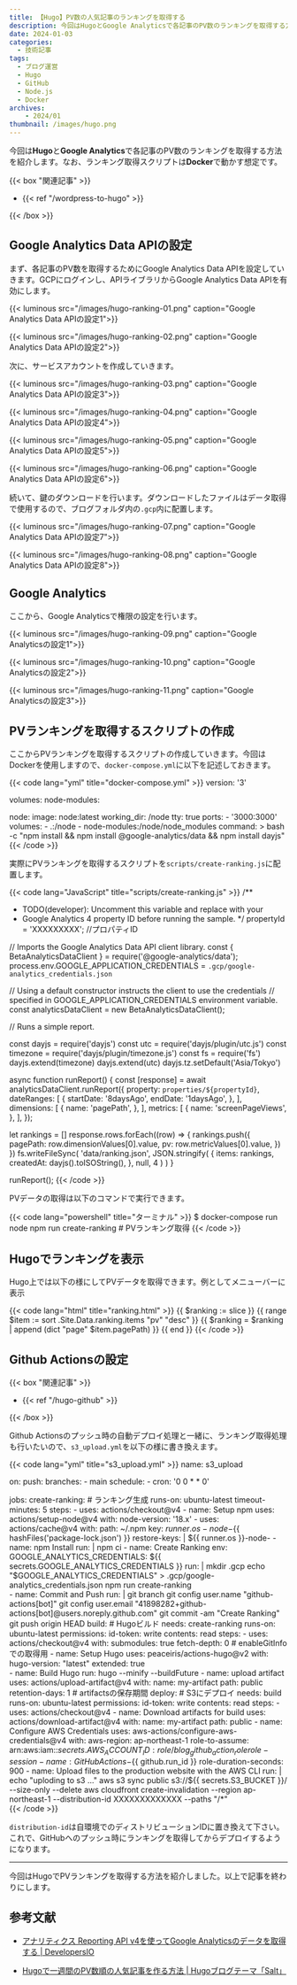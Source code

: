 ```yaml
---
title: 【Hugo】PV数の人気記事のランキングを取得する
description: 今回はHugoとGoogle Analyticsで各記事のPV数のランキングを取得する方法を紹介します。なお、ランキング取得スクリプトはDockerで動かす想定です。
date: 2024-01-03
categories: 
  - 技術記事
tags: 
  - ブログ運営
  - Hugo
  - GitHub
  - Node.js
  - Docker
archives:
    - 2024/01
thumbnail: /images/hugo.png
---
```


今回は**Hugo**と**Google Analytics**で各記事のPV数のランキングを取得する方法を紹介します。なお、ランキング取得スクリプトは**Docker**で動かす想定です。

{{< box "関連記事" >}}
<ul>
<li>{{< ref "/wordpress-to-hugo" >}}</li>
</ul>
{{< /box >}}

## Google Analytics Data APIの設定

まず、各記事のPV数を取得するためにGoogle Analytics Data APIを設定していきます。GCPにログインし、APIライブラリからGoogle Analytics Data APIを有効にします。

{{< luminous src="/images/hugo-ranking-01.png" caption="Google Analytics Data APIの設定1">}}

{{< luminous src="/images/hugo-ranking-02.png" caption="Google Analytics Data APIの設定2">}}

次に、サービスアカウントを作成していきます。

{{< luminous src="/images/hugo-ranking-03.png" caption="Google Analytics Data APIの設定3">}}

{{< luminous src="/images/hugo-ranking-04.png" caption="Google Analytics Data APIの設定4">}}

{{< luminous src="/images/hugo-ranking-05.png" caption="Google Analytics Data APIの設定5">}}

{{< luminous src="/images/hugo-ranking-06.png" caption="Google Analytics Data APIの設定6">}}

続いて、鍵のダウンロードを行います。ダウンロードしたファイルはデータ取得で使用するので、ブログフォルダ内の`.gcp`内に配置します。

{{< luminous src="/images/hugo-ranking-07.png" caption="Google Analytics Data APIの設定7">}}

{{< luminous src="/images/hugo-ranking-08.png" caption="Google Analytics Data APIの設定8">}}

## Google Analytics

ここから、Google Analyticsで権限の設定を行います。

{{< luminous src="/images/hugo-ranking-09.png" caption="Google Analyticsの設定1">}}

{{< luminous src="/images/hugo-ranking-10.png" caption="Google Analyticsの設定2">}}

{{< luminous src="/images/hugo-ranking-11.png" caption="Google Analyticsの設定3">}}

## PVランキングを取得するスクリプトの作成

ここからPVランキングを取得するスクリプトの作成していきます。今回はDockerを使用しますので、`docker-compose.yml`に以下を記述しておきます。

{{< code lang="yml" title="docker-compose.yml" >}}
version: '3'

volumes:
  node-modules:
      
  node:
    image: node:latest
    working_dir: /node
    tty: true
    ports: 
    - '3000:3000'
    volumes:
      - .:/node
      - node-modules:/node/node_modules
    command: >
      bash -c "npm install &&
      npm install @google-analytics/data &&
      npm install dayjs"
{{< /code >}}

実際にPVランキングを取得するスクリプトを`scripts/create-ranking.js`に配置します。

{{< code lang="JavaScript" title="scripts/create-ranking.js" >}}
/**
 * TODO(developer): Uncomment this variable and replace with your
 *   Google Analytics 4 property ID before running the sample.
 */
propertyId = 'XXXXXXXXX'; //プロパティID

// Imports the Google Analytics Data API client library.
const { BetaAnalyticsDataClient } = require('@google-analytics/data');
process.env.GOOGLE_APPLICATION_CREDENTIALS = `.gcp/google-analytics_credentials.json`

// Using a default constructor instructs the client to use the credentials
// specified in GOOGLE_APPLICATION_CREDENTIALS environment variable.
const analyticsDataClient = new BetaAnalyticsDataClient();

// Runs a simple report.

const dayjs = require('dayjs')
const utc = require('dayjs/plugin/utc.js')
const timezone = require('dayjs/plugin/timezone.js')
const fs = require('fs')
dayjs.extend(timezone)
dayjs.extend(utc)
dayjs.tz.setDefault('Asia/Tokyo')

async function runReport() {
  const [response] = await analyticsDataClient.runReport({
    property: `properties/${propertyId}`,
    dateRanges: [
      {
        startDate: '8daysAgo',
        endDate: '1daysAgo',
      },
    ],
    dimensions: [
      {
        name: 'pagePath',
      },
    ],
    metrics: [
      {
        name: 'screenPageViews',
      },
    ],
  });

  let rankings = []
  response.rows.forEach((row) => {
    rankings.push({
      pagePath: row.dimensionValues[0].value,
      pv: row.metricValues[0].value,
    })
  })
  fs.writeFileSync(
    'data/ranking.json',
    JSON.stringify(
      {
        items: rankings,
        createdAt: dayjs().toISOString(),
      },
      null,
      4
    )
  )
}

runReport();
{{< /code >}}

PVデータの取得は以下のコマンドで実行できます。

{{< code lang="powershell" title="ターミナル" >}}
$ docker-compose run node npm run create-ranking # PVランキング取得
{{< /code >}}

## Hugoでランキングを表示

Hugo上では以下の様にしてPVデータを取得できます。例としてメニューバーに表示

{{< code lang="html" title="ranking.html" >}}
{{ $ranking := slice }}
{{ range $item := sort .Site.Data.ranking.items "pv" "desc" }}
  {{ $ranking = $ranking | append (dict "page" $item.pagePath) }}
{{ end }}
{{< /code >}}

## Github Actionsの設定

{{< box "関連記事" >}}
<ul>
<li>{{< ref "/hugo-github" >}}</li>
</ul>
{{< /box >}}

Github Actionsのプッシュ時の自動デプロイ処理と一緒に、ランキング取得処理も行いたいので、`s3_upload.yml`を以下の様に書き換えます。

{{< code lang="yml" title="s3_upload.yml" >}}
name: s3_upload

on:
  push:
    branches:
      - main
  schedule:
    - cron: '0 0 * * 0'

jobs:
  create-ranking: # ランキング生成
    runs-on: ubuntu-latest
    timeout-minutes: 5
    steps:
      - uses: actions/checkout@v4
      - name: Setup npm
        uses: actions/setup-node@v4
        with:
          node-version: '18.x'
      - uses: actions/cache@v4
        with:
          path: ~/.npm
          key: ${{ runner.os }}-node-${{ hashFiles('package-lock.json') }}
          restore-keys: |
                        ${{ runner.os }}-node-
      - name: npm Install
        run: |
                    npm ci
      - name: Create Ranking
        env:
          GOOGLE_ANALYTICS_CREDENTIALS: ${{ secrets.GOOGLE_ANALYTICS_CREDENTIALS }}
        run: |
          mkdir .gcp
          echo "$GOOGLE_ANALYTICS_CREDENTIALS" > .gcp/google-analytics_credentials.json
          npm run create-ranking          
      - name: Commit and Push
        run: |
          git branch
          git config user.name "github-actions[bot]"
          git config user.email "41898282+github-actions[bot]@users.noreply.github.com"
          git commit -am "Create Ranking"
          git push origin HEAD
  build: # Hugoビルド
    needs: create-ranking
    runs-on: ubuntu-latest
    permissions:
      id-token: write
      contents: read
    steps:
      - uses: actions/checkout@v4
        with:
          submodules: true
          fetch-depth: 0 # enableGitInfoでの取得用
      - name: Setup Hugo
        uses: peaceiris/actions-hugo@v2
        with:
          hugo-version: "latest"
          extended: true     
      - name: Build Hugo
        run: hugo --minify --buildFuture
      - name: upload artifact
        uses: actions/upload-artifact@v4
        with:
          name: my-artifact
          path: public
          retention-days: 1 # artifactsの保存期間
  deploy: # S3にデプロイ
    needs: build
    runs-on: ubuntu-latest
    permissions:
      id-token: write
      contents: read
    steps:
      - uses: actions/checkout@v4
      - name: Download artifacts for build
        uses: actions/download-artifact@v4
        with:
          name: my-artifact
          path: public
      - name: Configure AWS Credentials
        uses: aws-actions/configure-aws-credentials@v4
        with:
          aws-region: ap-northeast-1
          role-to-assume: arn:aws:iam::${{ secrets.AWS_ACCOUNT_ID }}:role/blog_github_action_role
          role-session-name: GitHubActions-${{ github.run_id }}
          role-duration-seconds: 900
      - name: Upload files to the production website with the AWS CLI
        run: |
          echo "uploding to s3 ..."
          aws s3 sync public s3://${{ secrets.S3_BUCKET }}/ --size-only --delete
          aws cloudfront create-invalidation --region ap-northeast-1 
          --distribution-id XXXXXXXXXXXXX --paths "/*"        
{{< /code >}}

`distribution-id`は自環境でのディストリビューションIDに置き換えて下さい。これで、GitHubへのプッシュ時にランキングを取得してからデプロイするようになります。

* * *

今回はHugoでPVランキングを取得する方法を紹介しました。以上で記事を終わりにします。

## 参考文献

* [アナリティクス Reporting API v4を使ってGoogle Analyticsのデータを取得する | DevelopersIO](https://dev.classmethod.jp/articles/ga-api-v4/)

* [Hugoで一週間のPV数順の人気記事を作る方法 | Hugoブログテーマ「Salt」](https://hugo-theme-salt.okdyy75.com/article/hugo/ranking/)